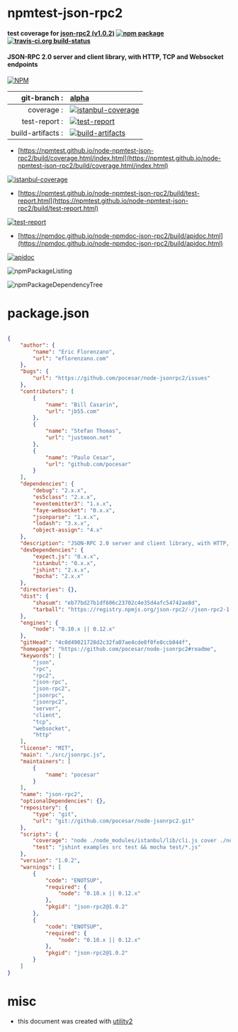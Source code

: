 # npmtest-json-rpc2

#### test coverage for  [json-rpc2 (v1.0.2)](https://github.com/pocesar/node-jsonrpc2#readme)  [![npm package](https://img.shields.io/npm/v/npmtest-json-rpc2.svg?style=flat-square)](https://www.npmjs.org/package/npmtest-json-rpc2) [![travis-ci.org build-status](https://api.travis-ci.org/npmtest/node-npmtest-json-rpc2.svg)](https://travis-ci.org/npmtest/node-npmtest-json-rpc2)

#### JSON-RPC 2.0 server and client library, with HTTP, TCP and Websocket endpoints

[![NPM](https://nodei.co/npm/json-rpc2.png?downloads=true&downloadRank=true&stars=true)](https://www.npmjs.com/package/json-rpc2)

| git-branch : | [alpha](https://github.com/npmtest/node-npmtest-json-rpc2/tree/alpha)|
|--:|:--|
| coverage : | [![istanbul-coverage](https://npmtest.github.io/node-npmtest-json-rpc2/build/coverage.badge.svg)](https://npmtest.github.io/node-npmtest-json-rpc2/build/coverage.html/index.html)|
| test-report : | [![test-report](https://npmtest.github.io/node-npmtest-json-rpc2/build/test-report.badge.svg)](https://npmtest.github.io/node-npmtest-json-rpc2/build/test-report.html)|
| build-artifacts : | [![build-artifacts](https://npmtest.github.io/node-npmtest-json-rpc2/glyphicons_144_folder_open.png)](https://github.com/npmtest/node-npmtest-json-rpc2/tree/gh-pages/build)|

- [https://npmtest.github.io/node-npmtest-json-rpc2/build/coverage.html/index.html](https://npmtest.github.io/node-npmtest-json-rpc2/build/coverage.html/index.html)

[![istanbul-coverage](https://npmtest.github.io/node-npmtest-json-rpc2/build/screenCapture.buildCi.browser.%252Ftmp%252Fbuild%252Fcoverage.lib.html.png)](https://npmtest.github.io/node-npmtest-json-rpc2/build/coverage.html/index.html)

- [https://npmtest.github.io/node-npmtest-json-rpc2/build/test-report.html](https://npmtest.github.io/node-npmtest-json-rpc2/build/test-report.html)

[![test-report](https://npmtest.github.io/node-npmtest-json-rpc2/build/screenCapture.buildCi.browser.%252Ftmp%252Fbuild%252Ftest-report.html.png)](https://npmtest.github.io/node-npmtest-json-rpc2/build/test-report.html)

- [https://npmdoc.github.io/node-npmdoc-json-rpc2/build/apidoc.html](https://npmdoc.github.io/node-npmdoc-json-rpc2/build/apidoc.html)

[![apidoc](https://npmdoc.github.io/node-npmdoc-json-rpc2/build/screenCapture.buildCi.browser.%252Ftmp%252Fbuild%252Fapidoc.html.png)](https://npmdoc.github.io/node-npmdoc-json-rpc2/build/apidoc.html)

![npmPackageListing](https://npmtest.github.io/node-npmtest-json-rpc2/build/screenCapture.npmPackageListing.svg)

![npmPackageDependencyTree](https://npmtest.github.io/node-npmtest-json-rpc2/build/screenCapture.npmPackageDependencyTree.svg)



# package.json

```json

{
    "author": {
        "name": "Eric Florenzano",
        "url": "eflorenzano.com"
    },
    "bugs": {
        "url": "https://github.com/pocesar/node-jsonrpc2/issues"
    },
    "contributors": [
        {
            "name": "Bill Casarin",
            "url": "jb55.com"
        },
        {
            "name": "Stefan Thomas",
            "url": "justmoon.net"
        },
        {
            "name": "Paulo Cesar",
            "url": "github.com/pocesar"
        }
    ],
    "dependencies": {
        "debug": "2.x.x",
        "es5class": "2.x.x",
        "eventemitter3": "1.x.x",
        "faye-websocket": "0.x.x",
        "jsonparse": "1.x.x",
        "lodash": "3.x.x",
        "object-assign": "4.x"
    },
    "description": "JSON-RPC 2.0 server and client library, with HTTP, TCP and Websocket endpoints",
    "devDependencies": {
        "expect.js": "0.x.x",
        "istanbul": "0.x.x",
        "jshint": "2.x.x",
        "mocha": "2.x.x"
    },
    "directories": {},
    "dist": {
        "shasum": "eb77bd27b1df606c23702c4e35d4afc54742ae8d",
        "tarball": "https://registry.npmjs.org/json-rpc2/-/json-rpc2-1.0.2.tgz"
    },
    "engines": {
        "node": "0.10.x || 0.12.x"
    },
    "gitHead": "4c0d49021728d2c32fa07ae4cde8f0fe8ccb044f",
    "homepage": "https://github.com/pocesar/node-jsonrpc2#readme",
    "keywords": [
        "json",
        "rpc",
        "rpc2",
        "json-rpc",
        "json-rpc2",
        "jsonrpc",
        "jsonrpc2",
        "server",
        "client",
        "tcp",
        "websocket",
        "http"
    ],
    "license": "MIT",
    "main": "./src/jsonrpc.js",
    "maintainers": [
        {
            "name": "pocesar"
        }
    ],
    "name": "json-rpc2",
    "optionalDependencies": {},
    "repository": {
        "type": "git",
        "url": "git://github.com/pocesar/node-jsonrpc2.git"
    },
    "scripts": {
        "coverage": "node ./node_modules/istanbul/lib/cli.js cover ./node_modules/mocha/bin/_mocha -- -t 5000 test/jsonrpc-test.js",
        "test": "jshint examples src test && mocha test/*.js"
    },
    "version": "1.0.2",
    "warnings": [
        {
            "code": "ENOTSUP",
            "required": {
                "node": "0.10.x || 0.12.x"
            },
            "pkgid": "json-rpc2@1.0.2"
        },
        {
            "code": "ENOTSUP",
            "required": {
                "node": "0.10.x || 0.12.x"
            },
            "pkgid": "json-rpc2@1.0.2"
        }
    ]
}
```



# misc
- this document was created with [utility2](https://github.com/kaizhu256/node-utility2)
